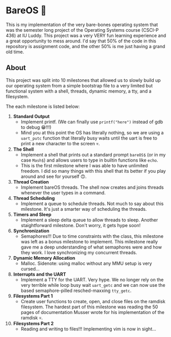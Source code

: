# BareOS 🐻

This is my implementation of the very bare-bones operating system that was the semester long project of the Operating Systems course (CSCI-P 436) at IU Luddy. This project was a very VERY fun learning experience and a great opportunity to mess around. I'd say that 50% of the code in this repository is assignment code, and the other 50% is me just having a grand old time.

## About

This project was split into 10 milestones that allowed us to slowly build up our operating system from a simple bootstrap file to a very limited but functional system with a shell, threads, dynamic memory, a tty, and a filesystem.

The each milestone is listed below:

1. **Standard Output**
    - Implement printf. (We can finally use `printf("here")` instead of gdb to debug 😁!!!)
    - Mind you at this point the OS has literally nothing, so we are using a `uart_putc` function that literally busy waits until the uart is free to print a new character to the screen 💀.
2. **The Shell**
    - Implement a shell that prints out a standard prompt `bareOS$` (or in my case `Mash$`) and allows users to type in builtin functions like `echo`.
    - This is the first milestone where I was able to have unlimited freedom. I did so many things with this shell that its better if you play around and see for yourself 🙃.
3. **Thread Creation**
    - Implement bareOS threads. The shell now creates and joins threads whenever the user types in a command.
4. **Thread Scheduling**
    - Implement a queue to schedule threads. Not much to say about this milestone. It's just a smarter way of scheduling the threads.
5. **Timers and Sleep**
    - Implement a sleep delta queue to allow threads to sleep. Another staightforward milestone. Don't worry, it gets hype soon!
6. **Synchronization**
    - Semaphores!!! Due to time constraints with the class, this milestone was left as a bonus milestone to implement. This milestone really gave me a deep understanding of what semaphores were and how they work. I love synchronizing my concurrent threads.
7. **Dynamic Memory Allocation**
    - Malloc. Sidenote: using malloc without any MMU setup is very cursed...
8. **Interrupts and the UART**
    - Implement a TTY for the UART. Very hype. We no longer rely on the very terrible while loop busy wait `uart_getc` and we can now use the based semaphore-pilled resched-maxxing `tty_getc`.
9. **Filesystems Part 1**
    - Create user functions to create, open, and close files on the ramdisk filesystem. The hardest part of this milestone was reading the 50 pages of documentation Musser wrote for his implementation of the ramdisk 💀.
10. **Filesystems Part 2**
    - Reading and writing to files!!! Implementing vim is now in sight...
